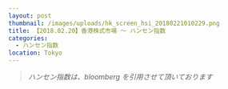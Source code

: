 ```yaml
---
layout: post
thumbnail: /images/uploads/hk_screen_hsi_20180221010229.png
title: 【2018.02.20】香港株式市場 〜 ハンセン指数
categories:
  - ハンセン指数
location: Tokyo
---
```

> _ハンセン指数は、bloomberg を引用させて頂いております_
